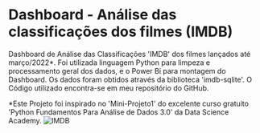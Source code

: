 # Dashboard - Análise das classificações dos filmes (IMDB)
Dashboard de Análise das Classificações 'IMDB' dos filmes lançados até março/2022*. Foi utilizada linguagem Python para limpeza e processamento geral dos dados, e o Power Bi para montagem do Dashboard. Os dados foram obtidos através da biblioteca 'imdb-sqlite'. O Código utilizado encontra-se em meu repositório do GitHub.

*Este Projeto foi inspirado no 'Mini-Projeto1' do excelente curso gratuito 'Python Fundamentos Para Análise de Dados 3.0' da Data Science Academy.
![IMDB](https://user-images.githubusercontent.com/100307643/163068994-53df4be3-eb90-4c65-b7eb-b030dfc56be6.jpg)
